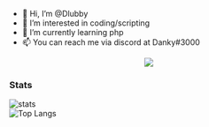 - 👋 Hi, I’m @Dlubby
- 👀 I’m interested in coding/scripting
- 🌱 I’m currently learning php
- 📫 You can reach me via discord at Danky#3000

<p align="center">
<img src="https://discord.c99.nl/widget/theme-2/803782872476418048.png"
</p>
  

### Stats
![stats](https://github-readme-stats.vercel.app/api?username=Dlubby&show_icons=true&theme=radical)   
![Top Langs](https://github-readme-stats.vercel.app/api/top-langs/?username=Dlubby&layout=compact&theme=radical) 
